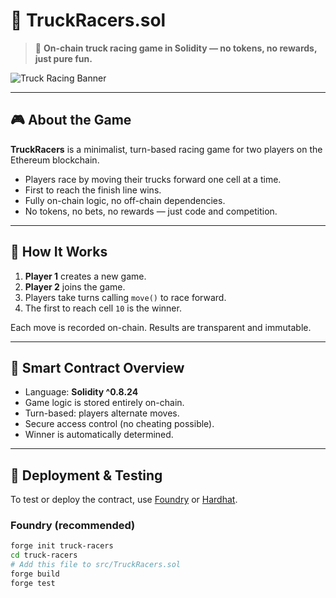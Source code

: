 # 🚚 TruckRacers.sol         
     
> 🏁 **On-chain truck racing game in Solidity — no tokens, no rewards, just pure fun.**     
    
![Truck Racing Banner](https://user-images.githubusercontent.com/your-banner-image.jpg) <!-- можешь заменить или удалить -->       
      
---               
    
## 🎮 About the Game     
     
**TruckRacers** is a minimalist, turn-based racing game for two players on the Ethereum blockchain.   
       
- Players race by moving their trucks forward one cell at a time.    
- First to reach the finish line wins.   
- Fully on-chain logic, no off-chain dependencies.      
- No tokens, no bets, no rewards — just code and competition.   
   
---
     
## 🔧 How It Works
   
1. **Player 1** creates a new game. 
2. **Player 2** joins the game.    
3. Players take turns calling `move()` to race forward. 
4. The first to reach cell `10` is the winner.    
 
Each move is recorded on-chain. Results are transparent and immutable. 

---  

## 🧠 Smart Contract Overview

- Language: **Solidity ^0.8.24**
- Game logic is stored entirely on-chain.
- Turn-based: players alternate moves.  
- Secure access control (no cheating possible).
- Winner is automatically determined.

---

## 🚀 Deployment & Testing

To test or deploy the contract, use [Foundry](https://book.getfoundry.sh/) or [Hardhat](https://hardhat.org/).

### Foundry (recommended)

```bash
forge init truck-racers
cd truck-racers
# Add this file to src/TruckRacers.sol
forge build
forge test
